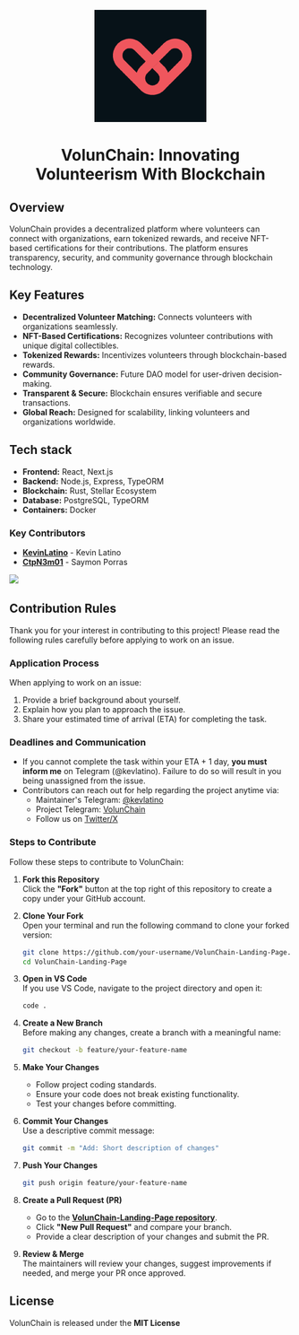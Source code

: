 <p align="center">
  <img src="./assets/VolunChain.png" width='200' />
 </p>
 
 <h1 align="center">VolunChain: Innovating Volunteerism With Blockchain</h1>

## Overview 
VolunChain provides a decentralized platform where volunteers can connect with organizations, earn tokenized rewards, and receive NFT-based certifications for their contributions. The platform ensures transparency, security, and community governance through blockchain technology.

## Key Features 
* **Decentralized Volunteer Matching:** Connects volunteers with organizations seamlessly.
* **NFT-Based Certifications:** Recognizes volunteer contributions with unique digital collectibles.
* **Tokenized Rewards:** Incentivizes volunteers through blockchain-based rewards.
* **Community Governance:** Future DAO model for user-driven decision-making.
* **Transparent & Secure:** Blockchain ensures verifiable and secure transactions. 
* **Global Reach:** Designed for scalability, linking volunteers and organizations worldwide.

## Tech stack
* **Frontend:** React, Next.js
* **Backend:** Node.js, Express, TypeORM
* **Blockchain:** Rust, Stellar Ecosystem 
* **Database:** PostgreSQL, TypeORM
* **Containers:** Docker

### Key Contributors  
- **[KevinLatino](https://github.com/KevinLatino)** - Kevin Latino  
- **[CtpN3m01](https://github.com/CtpN3m01)** - Saymon Porras

<a href="https://github.com/nn3-oma/VolunChain-Landing-Page/graphs/contributors">
   <img src="https://contrib.rocks/image?repo=nn3-oma/VolunChain-Landing=Page" />
 </a>
 
 <br/>
 

## Contribution Rules
 
 Thank you for your interest in contributing to this project! Please read the following rules carefully before applying to work on an issue.
 
### Application Process
 
When applying to work on an issue:
 
 1. Provide a brief background about yourself.
 2. Explain how you plan to approach the issue.
 3. Share your estimated time of arrival (ETA) for completing the task.
 
### Deadlines and Communication
 
 - If you cannot complete the task within your ETA + 1 day, **you must inform me** on Telegram (@kevlatino). Failure to do so will result in you being unassigned from the issue.
 - Contributors can reach out for help regarding the project anytime via:
   - Maintainer's Telegram: [@kevlatino](https://t.me/kevlatino)
   - Project Telegram: [VolunChain](https://t.me/volunchain/1) 
   - Follow us on  [Twitter/X](https://x.com/volunchain)
 
### Steps to Contribute  

Follow these steps to contribute to VolunChain:  

1. **Fork this Repository**  
   Click the **"Fork"** button at the top right of this repository to create a copy under your GitHub account.  

2. **Clone Your Fork**  
   Open your terminal and run the following command to clone your forked version:  
   ```sh
   git clone https://github.com/your-username/VolunChain-Landing-Page.git
   cd VolunChain-Landing-Page
   ```

3. **Open in VS Code**  
   If you use VS Code, navigate to the project directory and open it:  
   ```sh
   code .
   ```

4. **Create a New Branch**  
   Before making any changes, create a branch with a meaningful name:  
   ```sh
   git checkout -b feature/your-feature-name
   ```

5. **Make Your Changes**  
   - Follow project coding standards.  
   - Ensure your code does not break existing functionality.  
   - Test your changes before committing.  

6. **Commit Your Changes**  
   Use a descriptive commit message:  
   ```sh
   git commit -m "Add: Short description of changes"
   ```

7. **Push Your Changes**  
   ```sh
   git push origin feature/your-feature-name
   ```

8. **Create a Pull Request (PR)**  
   - Go to the **[VolunChain-Landing-Page repository](https://github.com/VolunChainOrg/VolunChain-Landing-Page/pulls)**.  
   - Click **"New Pull Request"** and compare your branch.  
   - Provide a clear description of your changes and submit the PR.  

9. **Review & Merge**  
   The maintainers will review your changes, suggest improvements if needed, and merge your PR once approved.  

## License 
 VolunChain is released under the **MIT License**
